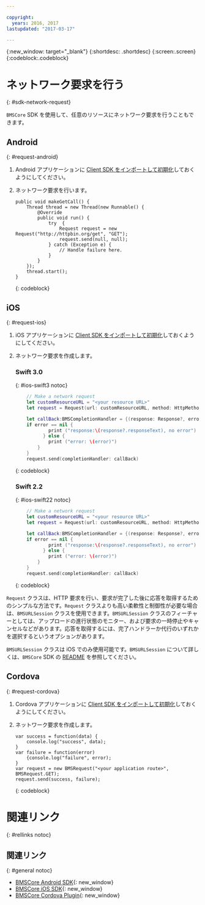 ```yaml
---

copyright:
  years: 2016, 2017
lastupdated: "2017-03-17"

---
```

{:new_window: target="_blank"}
{:shortdesc: .shortdesc}
{:screen:.screen}
{:codeblock:.codeblock}

# ネットワーク要求を行う
{: #sdk-network-request}

`BMSCore` SDK を使用して、任意のリソースにネットワーク要求を行うこともできます。

## Android
{: #request-android}

1. Android アプリケーションに [Client SDK をインポートして初期化](/docs/mobile/sdk_BMSClient.html#init-BMSClient-android)しておくようにしてください。 
	
2. ネットワーク要求を行います。

	```
	public void makeGetCall() {
		Thread thread = new Thread(new Runnable() {
			@Override
			public void run() {
				try  {
					Request request = new Request("http://httpbin.org/get", "GET");
					request.send(null, null);
				} catch (Exception e) {
					// Handle failure here.
				}
			}
		});
		thread.start();
	}
	```
	{: codeblock}

## iOS
{: #request-ios}

1. iOS アプリケーションに [Client SDK をインポートして初期化](/docs/mobile/sdk_BMSClient.html#init-BMSClient-ios)しておくようにしてください。

2. ネットワーク要求を作成します。

	### Swift 3.0
	{: #ios-swift3 notoc}
	
	```Swift
	 	// Make a network request
		let customResourceURL = "<your resource URL>"
		let request = Request(url: customResourceURL, method: HttpMethod.GET)
	
		let callBack:BMSCompletionHandler = {(response: Response?, error: Error?) in
	   	if error == nil {
	       	    print ("response:\(response?.responseText), no error")
	    	  } else {
	       	    print ("error: \(error)")
	    	}
		}
		request.send(completionHandler: callBack)
	```
	{: codeblock}
 
	### Swift 2.2
	{: #ios-swift22 notoc}
	
	```Swift
	 	// Make a network request
		let customResourceURL = "<your resource URL>"
		let request = Request(url: customResourceURL, method: HttpMethod.GET)
	
		let callBack:BMSCompletionHandler = {(response: Response?, error: NSError?) in
	   	if error == nil {
	       	    print ("response:\(response?.responseText), no error")
	    	  } else {
	       	    print ("error: \(error)")
	    	}
		}
		request.send(completionHandler: callBack)
	```
	{: codeblock}

`Request` クラスは、HTTP 要求を行い、要求が完了した後に応答を取得するためのシンプルな方法です。`Request` クラスよりも高い柔軟性と制御性が必要な場合は、`BMSURLSession` クラスを使用できます。`BMSURLSession` クラスのフィーチャーとしては、アップロードの進行状態のモニター、および要求の一時停止やキャンセルなどがあります。応答を取得するには、完了ハンドラーか代行のいずれかを選択するというオプションがあります。

`BMSURLSession` クラスは iOS でのみ使用可能です。`BMSURLSession` について詳しくは、`BMSCore` SDK の [README](https://github.com/ibm-bluemix-mobile-services/bms-clientsdk-swift-core) を参照してください。


## Cordova
{: #request-cordova}

1. Cordova アプリケーションに [Client SDK をインポートして初期化](/docs/mobile/sdk_BMSClient.html#init-BMSClient-cordova)しておくようにしてください。

2. ネットワーク要求を作成します。

	```
	var success = function(data) {
		console.log("success", data);
	}
	var failure = function(error)
		{console.log("failure", error);
	}
	var request = new BMSRequest("<your application route>", BMSRequest.GET);
	request.send(success, failure);
	```
	{: codeblock}


# 関連リンク
{: #rellinks notoc}

## 関連リンク
{: #general notoc}

* [BMSCore Android SDK](https://github.com/ibm-bluemix-mobile-services/bms-clientsdk-android-core){: new_window}
* [BMSCore iOS SDK](https://github.com/ibm-bluemix-mobile-services/bms-clientsdk-swift-core){: new_window}
* [BMSCore Cordova Plugin](https://github.com/ibm-bluemix-mobile-services/bms-clientsdk-cordova-plugin-core){: new_window}
